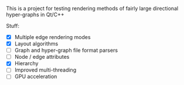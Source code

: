 This is a project for testing rendering methods of fairly large directional hyper-graphs in Qt/C++

Stuff:
- [x] Multiple edge rendering modes
- [x] Layout algorithms
- [ ] Graph and hyper-graph file format parsers
- [ ] Node / edge attributes
- [x] Hierarchy
- [ ] Improved multi-threading
- [ ] GPU acceleration